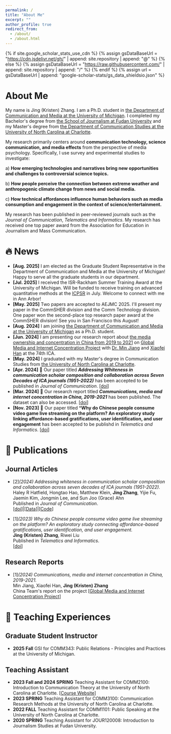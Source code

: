 ```yaml
---
permalink: /
title: "About Me"
excerpt: ""
author_profile: true
redirect_from: 
  - /about/
  - /about.html
---
```


{% if site.google_scholar_stats_use_cdn %}
{% assign gsDataBaseUrl = "https://cdn.jsdelivr.net/gh/" | append: site.repository | append: "@" %}
{% else %}
{% assign gsDataBaseUrl = "https://raw.githubusercontent.com/" | append: site.repository | append: "/" %}
{% endif %}
{% assign url = gsDataBaseUrl | append: "google-scholar-stats/gs_data_shieldsio.json" %}

<span class='anchor' id='about-me'></span>
# About Me 
My name is Jing (Kristen) Zhang. I am a Ph.D. student in [the Department of Communication and Media at the University of Michigan](https://lsa.umich.edu/comm). I completed my Bachelor's degree from [the School of Journalism at Fudan University](http://www.xwxy.fudan.edu.cn/n1339/index.html) and my Master's degree from [the Department of Communication Studies at the University of North Carolina at Charlotte](https://communication.charlotte.edu/). 

My research primarily centers around **communication technology, science communication, and media effects** from the perspective of media psychology. Specifically, I use survey and experimental studies to investigate:

a) **How emerging technologies and narratives bring new opportunities and challenges to controversial science topics.**

b) **How people perceive the connection between extreme weather and anthropogenic climate change from news and social media.**

c) **How technical affordances influence human behaviors such as media consumption and engagement in the context of science/entertainment.** 

My research has been published in peer-reviewed journals such as the *Journal of Communication*, *Telematics and Informatics*. My research has received one top paper award from the Association for Education in Journalism and Mass Communication. 


# 🔥 News
- **[Aug. 2025]** I am elected as the Graduate Student Representative in the Department of Communication and Media at the University of Michigan! Happy to serve all the graduate students in our department.
- **[Jul. 2025]** I received the ISR-Rackham Summer Training Award at the University of Michigan. Will be funded to receive training on advanced quantitative methods at the [ICPSR](https://www.icpsr.umich.edu/web/pages/index.html) in July. Welcome to connect with me in Ann Arbor!
- **[May. 2025]** Two papers are accepted to AEJMC 2025. I'll present my paper in the CommSHER division and the Comm Technology division. One paper won the second-place top research paper award at the CommSHER division! See you in San Francisco this August!
- **[Aug. 2024]** I am joining [the Department of Communication and Media at the University of Michigan](https://lsa.umich.edu/comm) as a Ph.D. student.
- **[Jun. 2024]** I am presenting our research report about [the media ownership and concentration in China from 2019 to 2021](https://gmicp.org/communications-media-and-internet-concentration-in-china-2019-2021/) on [Global Media and Internet Concentration Project](https://gmicp.org/) with [Dr. Min Jiang](https://pages.charlotte.edu/min-jiang/) and [Xiaofei Han](https://carleton.ca/sjc/profile/han-xiaofei/) at the 74th ICA.
- **[May. 2024]** I graduated with my Master's degree in Communication Studies from [the University of North Carolina at Charlotte](https://communication.charlotte.edu/).
- **[Apr. 2024]** 🎉 Our paper titled ***Addressing Whiteness in communication scholar composition and collaboration across Seven Decades of ICA journals (1951–2022)*** has been accepted to be published in *Journal of Communication*. [[doi](https://doi.org/10.1093/joc/jqae019)]
- **[Mar. 2024]** 🎉 Our research report titled ***Communications, media and internet concentration in China, 2019-2021*** has been published. The dataset can also be accessed. [[doi](http://doi.org/10.22215/gmicp/2024.5.19.3.)]
- **[Nov. 2023]** 🎉 Our paper titled ***Why do Chinese people consume video game live streaming on the platform? An exploratory study linking affordance-based gratifications, user identification, and user engagement** has been accepted to be publishd in *Telematics and Informatics*. [[doi](https://doi.org/10.1016/j.tele.2023.102075)]

# 📝 Publications 
## Journal Articles
- [2]*(2024) Addressing whiteness in communication scholar composition and collaboration across seven decades of ICA journals (1951-2022).*
  <br>
  Haley R Hatfield, Hongtao Hao, Matthew Klein, **Jing Zhang**, Yijie Fu, Jaemin Kim, Jongmin Lee, and Sun Joo (Grace) Ahn
  <br>
  Published in *Journal of Communication*. 
  <br>
  [[doi](https://doi.org/10.1093/joc/jqae019)]|[[Data](https://osf.io/8bszj/)]|[[Code](https://osf.io/8bszj/)]

- [1]*(2023) Why do Chinese people consume video game live streaming on the platform? An exploratory study connecting affordance-based gratifications, user identification, and user engagement.*
  <br>
  **Jing (Kristen) Zhang**, Riwei Liu
  <br>
  Published in *Telematics and Informatics*. 
  <br>
  [[doi](https://doi.org/10.1016/j.tele.2023.102075)]

## Research Reports
- [1]*(2024) Communications, media and internet concentration in China, 2019-2021.*
  <br>
  Min Jiang, Xiaofei Han, **Jing (Kristen) Zhang**
  <br>
  China Team's report on the project [[Global Media and Internet Concentration Project](https://gmicp.org/communications-media-and-internet-concentration-in-china-2019-2021/)]

# 📖 Teaching Experiences
## Graduate Student Instructor

- **2025 Fall** GSI for COMM343: Public Relations - Principles and Practices at the University of Michigan.

## Teaching Assistant

- **2023 Fall and 2024 SPRING** Teaching Assistant for COMM2100: Introduction to Communication Theory at the University of North Carolina at Charlotte. [[Course Website](https://comm2100.kristenjz.com)]
- **2023 SPRING** Teaching Assistant for COMM3100: Communication Research Methods at the University of North Carolina at Charlotte.
- **2022 FALL** Teaching Assistant for COMM1101: Public Speaking at the University of North Carolina at Charlotte.
- **2020 SPRING** Teaching Assistant for JOUR120008: Introduction to Journalism Studies at Fudan University.
